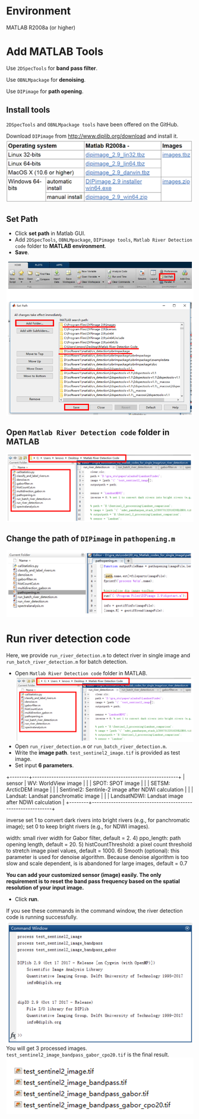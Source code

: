 # Environment
MATLAB R2008a (or higher)
# Add MATLAB Tools
Use ``2DSpecTools`` for **band pass filter**.

Use ``OBNLMpackage`` for **denoising**.

Use ``DIPimage`` for **path opening**.

## Install tools
``2DSpecTools`` and ``OBNLMpackage tools`` have been offered on the GitHub.

Download ``DIPimage`` from http://www.diplib.org/download and install it. 
![alt text](https://github.com/njuRS/picture/blob/master/1549183782(1).jpg?raw=true)

## Set Path
- Click **set path** in Matlab GUI. 
- Add ``2DSpecTools``, ``OBNLMpackage``, ``DIPimage tools``, ``Matlab River Detection code`` folder to **MATLAB environment**. 
- **Save**. 

![alt text](https://github.com/njuRS/picture/blob/master/1549183824(1).jpg?raw=true)

## Open ``Matlab River Detection code`` folder in MATLAB
![alt text](https://github.com/njuRS/picture/blob/master/1549183850(1).jpg?raw=true)

## Change the path of ``DIPimage`` in ``pathopening.m``
![alt text](https://github.com/njuRS/picture/blob/master/1549183861(1).jpg?raw=true)

# Run river detection code
Here, we provide ``run_river_detection.m`` to detect river in single image and ``run_batch_river_detection.m`` for batch detection. 

- Open ``Matlab River Detection code`` folder in MATLAB. 
![alt text](https://github.com/njuRS/picture/blob/master/1549183850(1).jpg?raw=true)
- Open ``run_river_detection.m`` or ``run_batch_river_detection.m``. 
- Write the **image path**. ``test_sentinel2_image.tif`` is provided as test image. 
- Set input **6 parameters**. 


+--------+-------------------------------------------------------------+
| sensor |  WV: WorldView image                                        |
|        |  SPOT: SPOT image                                           |
|        |  SETSM: ArcticDEM image                                     |
|        |  Sentinel2: Sentinle-2 image after NDWI calculation         | 
|        |  Landsat: Landsat panchromatic image                        |
|        |  LandsatNDWI: Landsat image after NDWI calculation          | 
+--------+-------------------------------------------------------------+


inverse set 1 to convert dark rivers into bright rivers (e.g., for panchromatic image); set 0 to keep bright rivers (e.g., for NDWI images). 

width: small river width for Gabor filter, default = 2. 
4)	ppo_length: path opening length, default = 20.
5)	histCountThreshold: a pixel count threshold to stretch image pixel values, default = 1000.
6)	Smooth (optional): this parameter is used for denoise algorithm. Because denoise algorithm is too slow and scale dependent, is is abandoned for large images,  default = 0.7

**You can add your customized sensor (image) easily. The only requirement is to reset the band pass frequency based on the spatial resolution of your input image.**

- Click **run**.

If you see these commands in the command window, the river detection code is running successfully.
![alt text](https://github.com/njuRS/picture/blob/master/1549183907(1).jpg?raw=true)
You will get 3 processed images. ``test_sentinel2_image_bandpass_gabor_cpo20.tif`` is the final result.
![alt text](https://github.com/njuRS/picture/blob/master/1549183928(1).jpg?raw=true)
